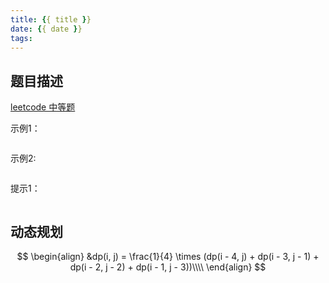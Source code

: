 ```yaml
---
title: {{ title }}
date: {{ date }}
tags:
---
```


## 题目描述
[leetcode 中等题]()



示例1：
```
```

示例2:
```
```

提示1：
```
```

## 动态规划

$$
\begin{align}
&dp(i, j) = \frac{1}{4} \times (dp(i - 4, j) + dp(i - 3, j - 1) + dp(i - 2, j - 2) + dp(i - 1, j - 3))\\\\
\end{align}
$$
